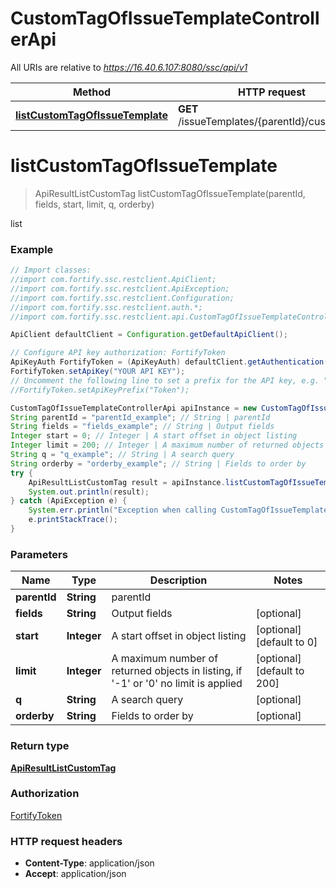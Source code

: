 # CustomTagOfIssueTemplateControllerApi

All URIs are relative to *https://16.40.6.107:8080/ssc/api/v1*

Method | HTTP request | Description
------------- | ------------- | -------------
[**listCustomTagOfIssueTemplate**](CustomTagOfIssueTemplateControllerApi.md#listCustomTagOfIssueTemplate) | **GET** /issueTemplates/{parentId}/customTags | list


<a name="listCustomTagOfIssueTemplate"></a>
# **listCustomTagOfIssueTemplate**
> ApiResultListCustomTag listCustomTagOfIssueTemplate(parentId, fields, start, limit, q, orderby)

list

### Example
```java
// Import classes:
//import com.fortify.ssc.restclient.ApiClient;
//import com.fortify.ssc.restclient.ApiException;
//import com.fortify.ssc.restclient.Configuration;
//import com.fortify.ssc.restclient.auth.*;
//import com.fortify.ssc.restclient.api.CustomTagOfIssueTemplateControllerApi;

ApiClient defaultClient = Configuration.getDefaultApiClient();

// Configure API key authorization: FortifyToken
ApiKeyAuth FortifyToken = (ApiKeyAuth) defaultClient.getAuthentication("FortifyToken");
FortifyToken.setApiKey("YOUR API KEY");
// Uncomment the following line to set a prefix for the API key, e.g. "Token" (defaults to null)
//FortifyToken.setApiKeyPrefix("Token");

CustomTagOfIssueTemplateControllerApi apiInstance = new CustomTagOfIssueTemplateControllerApi();
String parentId = "parentId_example"; // String | parentId
String fields = "fields_example"; // String | Output fields
Integer start = 0; // Integer | A start offset in object listing
Integer limit = 200; // Integer | A maximum number of returned objects in listing, if '-1' or '0' no limit is applied
String q = "q_example"; // String | A search query
String orderby = "orderby_example"; // String | Fields to order by
try {
    ApiResultListCustomTag result = apiInstance.listCustomTagOfIssueTemplate(parentId, fields, start, limit, q, orderby);
    System.out.println(result);
} catch (ApiException e) {
    System.err.println("Exception when calling CustomTagOfIssueTemplateControllerApi#listCustomTagOfIssueTemplate");
    e.printStackTrace();
}
```

### Parameters

Name | Type | Description  | Notes
------------- | ------------- | ------------- | -------------
 **parentId** | **String**| parentId |
 **fields** | **String**| Output fields | [optional]
 **start** | **Integer**| A start offset in object listing | [optional] [default to 0]
 **limit** | **Integer**| A maximum number of returned objects in listing, if &#39;-1&#39; or &#39;0&#39; no limit is applied | [optional] [default to 200]
 **q** | **String**| A search query | [optional]
 **orderby** | **String**| Fields to order by | [optional]

### Return type

[**ApiResultListCustomTag**](ApiResultListCustomTag.md)

### Authorization

[FortifyToken](../README.md#FortifyToken)

### HTTP request headers

 - **Content-Type**: application/json
 - **Accept**: application/json

